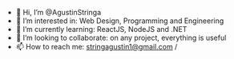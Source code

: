 - 👋 Hi, I’m @AgustinStringa
- 👀 I’m interested in: Web Design, Programming and Engineering
- 🌱 I’m currently learning: ReactJS, NodeJS and .NET
- 💞️ I’m looking to collaborate: on any project, everything is useful
- 📫 How to reach me: stringagustin1@gmail.com /

<!---
AgustinStringa/AgustinStringa is a ✨ special ✨ repository because its `README.md` (this file) appears on your GitHub profile.
You can click the Preview link to take a look at your changes.
--->
